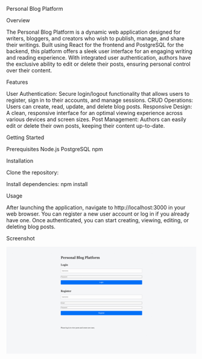 Personal Blog Platform

Overview

The Personal Blog Platform is a dynamic web application designed for writers, bloggers, and creators who wish to publish, manage, and share their writings. Built using React for the frontend and PostgreSQL for the backend, this platform offers a sleek user interface for an engaging writing and reading experience. With integrated user authentication, authors have the exclusive ability to edit or delete their posts, ensuring personal control over their content.

Features

User Authentication: Secure login/logout functionality that allows users to register, sign in to their accounts, and manage sessions.
CRUD Operations: Users can create, read, update, and delete blog posts.
Responsive Design: A clean, responsive interface for an optimal viewing experience across various devices and screen sizes.
Post Management: Authors can easily edit or delete their own posts, keeping their content up-to-date.

Getting Started

Prerequisites
Node.js
PostgreSQL
npm

Installation

Clone the repository:

Install dependencies:
npm install

Usage

After launching the application, navigate to http://localhost:3000 in your web browser. You can register a new user account or log in if you already have one. Once authenticated, you can start creating, viewing, editing, or deleting blog posts.

Screenshot

![Screenshot](https://github.com/SiyandaMaykiso/Personal-Blog-Platform/blob/main/client/public/desktop-screenshot.jpg?raw=true)

